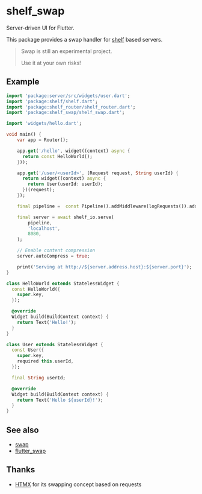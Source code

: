 # shelf_swap

Server-driven UI for Flutter.

This package provides a swap handler for [shelf]() based servers.

> Swap is still an experimental project. 
>
> Use it at your own risks!

## Example

```dart
import 'package:server/src/widgets/user.dart';
import 'package:shelf/shelf.dart';
import 'package:shelf_router/shelf_router.dart';
import 'package:shelf_swap/shelf_swap.dart';

import 'widgets/hello.dart';

void main() {
    var app = Router();

    app.get('/hello', widget((context) async {
      return const HelloWorld();
    }));

    app.get('/user/<userId>', (Request request, String userId) {
      return widget((context) async {
        return User(userId: userId);
      })(request);
    });

    final pipeline =  const Pipeline().addMiddleware(logRequests()).addHandler(app);

    final server = await shelf_io.serve(
        pipeline,
        'localhost',
        8080,
    );

    // Enable content compression
    server.autoCompress = true;

    print('Serving at http://${server.address.host}:${server.port}');
}

class HelloWorld extends StatelessWidget {
  const HelloWorld({
    super.key,
  });

  @override
  Widget build(BuildContext context) {
    return Text('Hello!');
  }
}

class User extends StatelessWidget {
  const User({
    super.key,
    required this.userId,
  });

  final String userId;

  @override
  Widget build(BuildContext context) {
    return Text('Hello ${userId}!');
  }
}
```

## See also

* [swap]() 
* [flutter_swap]() 

## Thanks 

* [HTMX](https://htmx.org/) for its swapping concept based on requests 